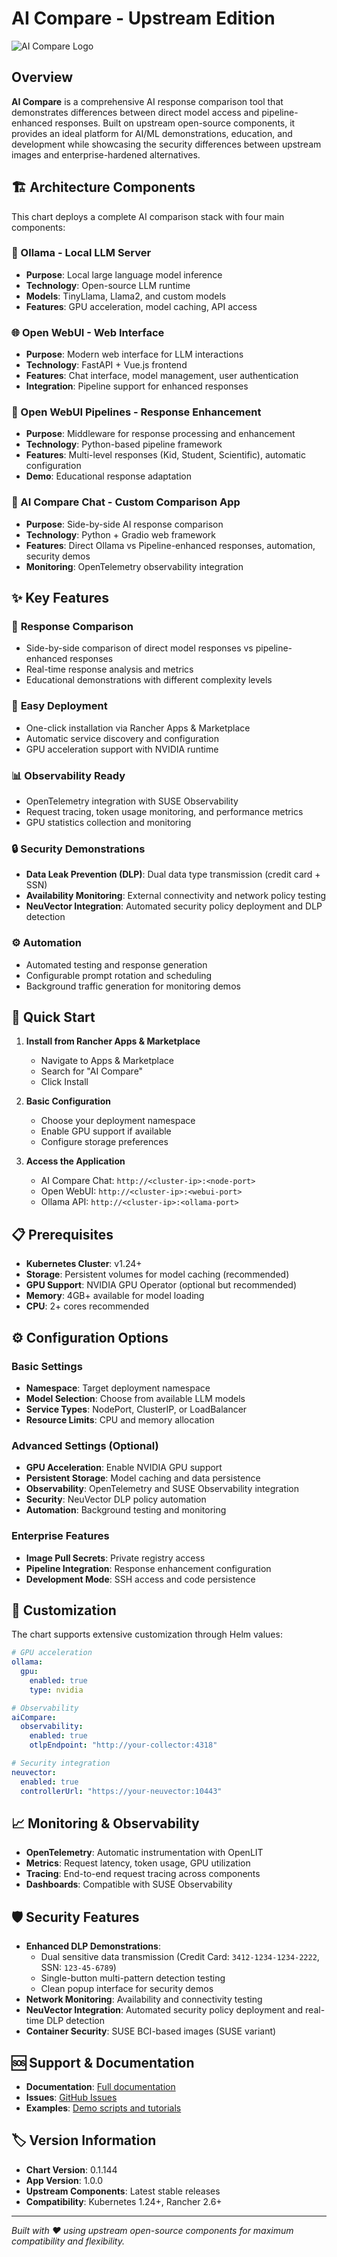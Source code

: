# AI Compare - Upstream Edition

![AI Compare Logo](https://raw.githubusercontent.com/wiredquill/ai-demos/main/assets/ai-compare-logo.png)

## Overview

**AI Compare** is a comprehensive AI response comparison tool that demonstrates differences between direct model access and pipeline-enhanced responses. Built on upstream open-source components, it provides an ideal platform for AI/ML demonstrations, education, and development while showcasing the security differences between upstream images and enterprise-hardened alternatives.

## 🏗️ Architecture Components

This chart deploys a complete AI comparison stack with four main components:

### 🦙 Ollama - Local LLM Server
- **Purpose**: Local large language model inference
- **Technology**: Open-source LLM runtime
- **Models**: TinyLlama, Llama2, and custom models
- **Features**: GPU acceleration, model caching, API access

### 🌐 Open WebUI - Web Interface  
- **Purpose**: Modern web interface for LLM interactions
- **Technology**: FastAPI + Vue.js frontend
- **Features**: Chat interface, model management, user authentication
- **Integration**: Pipeline support for enhanced responses

### 🔗 Open WebUI Pipelines - Response Enhancement
- **Purpose**: Middleware for response processing and enhancement
- **Technology**: Python-based pipeline framework
- **Features**: Multi-level responses (Kid, Student, Scientific), automatic configuration
- **Demo**: Educational response adaptation

### 🐍 AI Compare Chat - Custom Comparison App
- **Purpose**: Side-by-side AI response comparison
- **Technology**: Python + Gradio web framework
- **Features**: Direct Ollama vs Pipeline-enhanced responses, automation, security demos
- **Monitoring**: OpenTelemetry observability integration

## ✨ Key Features

### 🔄 **Response Comparison**
- Side-by-side comparison of direct model responses vs pipeline-enhanced responses
- Real-time response analysis and metrics
- Educational demonstrations with different complexity levels

### 🚀 **Easy Deployment**  
- One-click installation via Rancher Apps & Marketplace
- Automatic service discovery and configuration
- GPU acceleration support with NVIDIA runtime

### 📊 **Observability Ready**
- OpenTelemetry integration with SUSE Observability
- Request tracing, token usage monitoring, and performance metrics
- GPU statistics collection and monitoring

### 🔒 **Security Demonstrations**
- **Data Leak Prevention (DLP)**: Dual data type transmission (credit card + SSN)
- **Availability Monitoring**: External connectivity and network policy testing
- **NeuVector Integration**: Automated security policy deployment and DLP detection

### ⚙️ **Automation**
- Automated testing and response generation
- Configurable prompt rotation and scheduling
- Background traffic generation for monitoring demos

## 🚀 Quick Start

1. **Install from Rancher Apps & Marketplace**
   - Navigate to Apps & Marketplace
   - Search for "AI Compare" 
   - Click Install

2. **Basic Configuration**
   - Choose your deployment namespace
   - Enable GPU support if available
   - Configure storage preferences

3. **Access the Application**
   - AI Compare Chat: `http://<cluster-ip>:<node-port>`
   - Open WebUI: `http://<cluster-ip>:<webui-port>`
   - Ollama API: `http://<cluster-ip>:<ollama-port>`

## 📋 Prerequisites

- **Kubernetes Cluster**: v1.24+ 
- **Storage**: Persistent volumes for model caching (recommended)
- **GPU Support**: NVIDIA GPU Operator (optional but recommended)
- **Memory**: 4GB+ available for model loading
- **CPU**: 2+ cores recommended

## ⚙️ Configuration Options

### Basic Settings
- **Namespace**: Target deployment namespace
- **Model Selection**: Choose from available LLM models
- **Service Types**: NodePort, ClusterIP, or LoadBalancer
- **Resource Limits**: CPU and memory allocation

### Advanced Settings (Optional)
- **GPU Acceleration**: Enable NVIDIA GPU support
- **Persistent Storage**: Model caching and data persistence  
- **Observability**: OpenTelemetry and SUSE Observability integration
- **Security**: NeuVector DLP policy automation
- **Automation**: Background testing and monitoring

### Enterprise Features
- **Image Pull Secrets**: Private registry access
- **Pipeline Integration**: Response enhancement configuration
- **Development Mode**: SSH access and code persistence

## 🔧 Customization

The chart supports extensive customization through Helm values:

```yaml
# GPU acceleration
ollama:
  gpu:
    enabled: true
    type: nvidia

# Observability
aiCompare:
  observability:
    enabled: true
    otlpEndpoint: "http://your-collector:4318"

# Security integration  
neuvector:
  enabled: true
  controllerUrl: "https://your-neuvector:10443"
```

## 📈 Monitoring & Observability

- **OpenTelemetry**: Automatic instrumentation with OpenLIT
- **Metrics**: Request latency, token usage, GPU utilization
- **Tracing**: End-to-end request tracing across components
- **Dashboards**: Compatible with SUSE Observability

## 🛡️ Security Features

- **Enhanced DLP Demonstrations**: 
  - Dual sensitive data transmission (Credit Card: `3412-1234-1234-2222`, SSN: `123-45-6789`)
  - Single-button multi-pattern detection testing
  - Clean popup interface for security demos
- **Network Monitoring**: Availability and connectivity testing
- **NeuVector Integration**: Automated security policy deployment and real-time DLP detection
- **Container Security**: SUSE BCI-based images (SUSE variant)

## 🆘 Support & Documentation

- **Documentation**: [Full documentation](https://github.com/wiredquill/ai-demos)
- **Issues**: [GitHub Issues](https://github.com/wiredquill/ai-demos/issues)
- **Examples**: [Demo scripts and tutorials](https://github.com/wiredquill/ai-demos/tree/main/demo-*.md)

## 🏷️ Version Information

- **Chart Version**: 0.1.144
- **App Version**: 1.0.0
- **Upstream Components**: Latest stable releases
- **Compatibility**: Kubernetes 1.24+, Rancher 2.6+

---

*Built with ❤️ using upstream open-source components for maximum compatibility and flexibility.*